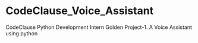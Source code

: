 # CodeClause_Voice_Assistant
CodeClause Python Development Intern Golden Project-1. A Voice Assistant using python
